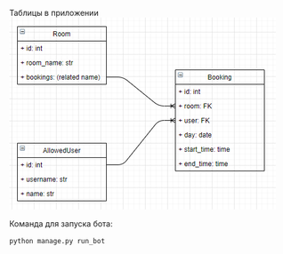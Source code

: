 Таблицы в приложении
![img.png](models.png)


Команда для запуска бота:
```
python manage.py run_bot
```

